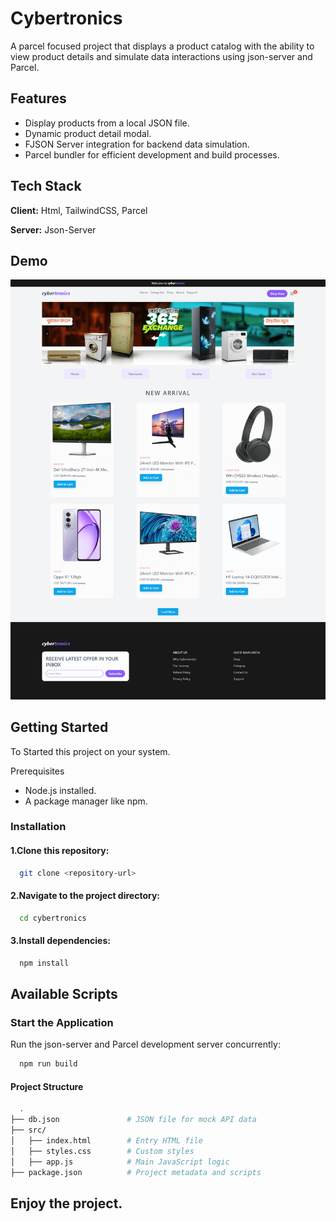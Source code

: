 
# Cybertronics

A parcel focused project that displays a product catalog with the ability to view product details and simulate data interactions using json-server and Parcel.






## Features

- Display products from a local JSON file.
- Dynamic product detail modal.
- FJSON Server integration for backend data simulation.
- Parcel bundler for efficient development and build processes.


## Tech Stack

**Client:** Html, TailwindCSS, Parcel

**Server:** Json-Server


## Demo 

![Project Demo](./assets/demo.png)


## Getting Started

To Started this project on your system.

Prerequisites
- Node.js installed.
- A package manager like npm.

### Installation

#### 1.Clone this repository:
```bash
  git clone <repository-url>
```

#### 2.Navigate to the project directory:
```bash
  cd cybertronics
```


#### 3.Install dependencies:
```bash
  npm install
```

## Available Scripts



### Start the Application
Run the json-server and Parcel development server concurrently:
```bash
  npm run build
```



#### Project Structure
```bash
  .
├── db.json               # JSON file for mock API data
├── src/
│   ├── index.html        # Entry HTML file
│   ├── styles.css        # Custom styles
│   ├── app.js            # Main JavaScript logic
├── package.json          # Project metadata and scripts

```


## Enjoy the project.